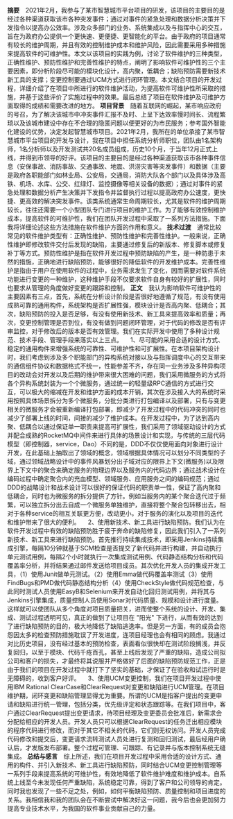 **摘要**&emsp;2021年2月，我参与了某市智慧城市平台项目的研发，该项目的主要目的是经过各种渠道获取该市各种突发事件；通过对事件的紧急处理和数据分析决策并下发指令以提高办公效率。涉及众多部门的业务、系统集成以及与指挥中心的交互，旨在为政府办公提供一个更快速、更便捷、更智能化的平台。由于政府的项目通常有较长的维护周期，并且有效的控制维护成本和维护风险，因此需要采用多种措施来提高软件的可维护性。本文以该项目的实践为例，讨论了软件维护的三种类型，正确性维护、预防性维护和完善性维护的特点，阐明了影响软件可维护性的三个主要因素，即分析阶段尽可能的模块化设计，高内聚，低耦合；缺陷预防需要新技术新工具的支撑；变更控制要通过UCM方式进行闭环管理。本文结合项目的开发过程，详细介绍了在项目中所进行的软件维护活动，为提高软件可维护性所采取的措施，并基于这些评价了实施过程中的效果。最后总结了项目在软件维护及可维护方面取得的成绩和需要改进的地方。
**项目背景**&emsp;随着互联网的崛起，某市响应政府的号召，为了解决该城市中冲突事件汇报不及时、上呈下达效率慢时间长、流程繁琐以及该城市建设中存在不合理的隐匿问题以便更好的为市民服务；参考国外智能化建设的优势，决定发起智慧城市项目。2021年2月，我所在的单位承接了某市智慧城市平台项目的开发与设计，我在项目中担任系统分析师职位，团队由1名架构师，1名分析师以及开发测试共20名成员组成，历史10个月，于当年12月正式上线，并得到市领导的好评。该项目的主要目的是经过各种渠道获取该市各种事件信息（安保事故、消防事故、交通事故、地震、洪涝灾害等突发事件）和数据（主要是政府各职能部门如林业局、公安局，交通局，消防大队各个部门以及具体涉及高铁、机场、水库、公交、红绿灯、监控摄像等相关设备的数据）；通过对事件的紧急处理和数据分析产生决策并下发指令并监督执行过程以提高政府办公速度，更快捷、更高效的解决突发事件。该类系统通常生命周期较长，尤其是软件的维护周期较长，往往还需要一个小型团队专门进行项目的维护工作。为了能够有效控制维护成本，提高软件的可维护性，我们在团队开发过程中采取了一系列方法措施。下面我将详细论述这些方法措施在软件维护方面的作用和意义。
**技术过渡**&emsp;通常比较常见的软件维护类型有：正确性维护、预防性维护和完善性维护。一般来说，正确性维护即修改软件交付后发现的缺陷，主要通过修复后的新版本、修复脚本或修复补丁等方式。预防性维护是指在软件开发过程中预防缺陷的产生，是一种防患于未然的措施，正确地进行缺陷预防，能够很好的降低软件的开发维护成本。完善性维护是指由于用户在使用软件的过程中，业务需求发生了变化，因而需要对软件系统功能进行变更的一种维护，这种维护手段不仅要求软件自身有较好的扩展性，同时也要求从管理的角度做好变更的跟踪和控制。
**正文**&emsp;我认为影响软件可维护性的主要因素有三点，首先，系统在分析设计阶段是否很好地遵循了规范，有没有使用成熟可靠的通用构件，系统架构是否扩展性强，模块设计是否高内聚、低耦合；其次，缺陷预防的投入是否足够，有没有使用新技术、新工具来提高效率和质量；再次，变更控制管理是否到位，有没有做到问题闭环管理，对于代码的修改是否有评审监控，对于修改后的版本是否有效管理。我们在实际开发中使用了多种设计规范、技术手段、管理手段来落实以上三点。
&emsp;1、尽可能的采用合适的设计方式、稳定的通用构件来增强系统的可靠性、可维护性和可扩展性。在本项目架构设计时，我们考虑到涉及多个职能部门的异构系统对接以及与指挥调度中心的交互带来的通信组件协议和数据格式不统一，性能参差不齐，存在同一业务涉及多种异构项目的改动会对开发以及后期的维护带来很大困难的问题，我们采用微服务的方式将各个异构系统封装为一个个微服务，通过统一的轻量级RPC通信的方式进行交互，可以极大的缩减在开发和维护方面的成本开销，其次在涉及接入大的系统时采用按照具体场景拆分为多个微服务，分批分类进行打包编译以及部署，只有与变更相关的微服务才会被重新编译打包部署，即减少了开发过程中的代码冲突的同时也减少了部署上线的时间，间接的减少了维护成本。在开发过程中，为了达到高内聚、低耦合以通过保证单一职责来提高可扩展性，我们采用了领域驱动设计的方式并配合成熟的RocketMQ中间件来进行具体的场景设计和实现，与传统的三层代码模型（即控制器，service，Dao）不同的是，DDD不仅仅使用面向对象进行设计开发，在此基础上抽取出了领域的概念，领域根据具体情况可以划分不同类型的子域，通过领域战略设计中的事件风暴划分出子域对应的限界上下文(微服务)以及限界上下文中的聚合来确定服务的物理边界以及服务内的代码边界；通过战术设计在编码过程中确定聚合内的充血模型、领域服务、应用服务之间的编码规范；通过DDD的战略设计和战术设计可以很好的保证代码的职责单一性，保证了高内聚和低耦合，同时也为微服务的拆分提供了方针。例如当服务内的某个聚合迭代过于频繁，可以独立拆分出去自成一个微服务单独维护，直接将整个聚合包转移出去，相对于各种service的相互关联更方便，改动更小，对于服务的演化以及项目的迭代和维护带来了很大的便利。
&emsp;2、使用新技术、新工具进行缺陷预防。我们认为在软件开发过程中有效的缺陷预防胜于疲于奔命的缺陷修复，因此我们引入了一系列新技术、新工具来进行缺陷预防。首先推行持续集成技术，即采用Jenkins持续集成引擎，每隔10分钟就基于SCM检查是否提交了新代码并进行构建，并自动执行单元测试用例，每隔2个小时就执行一次集成测试用例、代码静态结构分析和代码覆盖率分析，并将结果通过邮件发送给项目成员。其次优化开发人员的集成开发工具，（1）使用Junit做单元测试。（2）使用Emma做代码覆盖率测试（3）使用FindBugs和PMD做代码静态结构分析（4）使用CheckStyle做代码规范检查，与此同时测试人员使用EasyB和Selenium来开发自动化回归测试用例，并将其与Jenkins引擎集成，质量控制人员使用Sonar对代码质量、规模和设计进行度量。这样就可以使团队从多个角度对项目质量把关，进而使整个系统的设计、开发、集成、测试过程透明可见，真正的做到了让项目在 "阳光" 下进行，从而有效的达到了进行缺陷预防的目的，极大地降低了缺陷逃逸率。但是另一方面，有的成员会抱怨因太多的检查预防措施耽误了开发进度，连项目经理也会有相同的顾虑。我通过对比历史项目，没有经过基本的预防检查，表面看似很快却在测试阶段搁浅，并反复回归，以至于模块、代码千疮百孔，甚至上线后发现了严重的缺陷，造成公司拟公司和客户的损失，才最终将其说服并严格做好了后面的缺陷预防规范工作，正是由于我们的项目在开发过程中就打下了坚实的基础，才保证了在验收和试运行时是无障碍的，收到客户好评。
&emsp;3、使用UCM变更控制，我们在项目开发过程中使用IBM Rational ClearCase和ClearRequest对变更和缺陷进行UCM管理。在项目维护期，闭环变更和缺陷管理显得尤为重要。所谓的UCM是指客户提出的变更申请和缺陷进行统一管理，包括分类，优先级评定和状态跟踪等。在我们项目中，客户通过ClearRequest提出变更请求，待项目经理及变更委员会批准后，新需求会分配给相应的开发人员。开发人员只可以根据ClearRequest的任务迁出相应模块的程序代码进行修改，而对于其它不相关的代码，它们则无权访问。开发人员完成代码修改和提交后，变更请求流转测试人员处进行复测和回归测试，最后经用户确认后，才发版发布部署。整个过程可管理、可跟踪、有记录并与版本控制系统无缝集成。
**总结与感言**&emsp;综上所述，我们在项目开发过程中采用合适的设计方式、通用的构件、并引入新技术、新工具进行缺陷预防，同时结合UCM变更控制管理等一系列手段来提高系统的可维护性，有效地降低了软件维护难度和维护成本。自系统上线至今未发现任何严重缺陷，系统稳定可靠，得到了客户和公司领导的肯定。同时我也发现了一些不足之处，例如，如何平衡缺陷预防、质量控制和项目进度的关系。我相信我和我的团队会在不断尝试中解决好这一问题，我今后也会更加努力提高专业技术水平，为我国的软件事业贡献自己的力量。